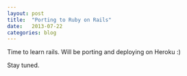 ```yaml
---
layout: post
title:  "Porting to Ruby on Rails"
date:   2013-07-22
categories: blog
---
```

Time to learn rails. Will be porting and deploying on Heroku :)

Stay tuned.